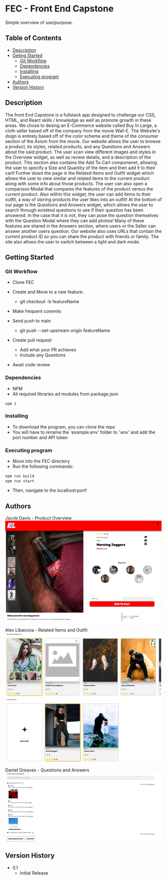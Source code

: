   # FEC - Front End Capstone

Simple overview of use/purpose.

## Table of Contents
  * [Description](#description)
  * [Geting Started](#getting-started)
    * [Git Workflow](#git-workflow)
    * [Dependencies](#dependencies)
    * [Installing](#installing)
    * [Executing program](#executing-program)
  * [Authors](#authors)
  * [Version History](#version-history)

## Description

The front End Capstone is a fullstack app designed to challenge our CSS, HTML, and React skills / knowledge as well as promote growth in these areas.
We chose to desing an E-Commerce website called Buy In Large, a cloth seller based off of the company from the movie Wall-E.
The Website's dsign is entirely based off of the color scheme and theme of the consumer section of the Axiom from the movie.
Our website allows the user to browse a product, its styles, related products, and any Questions and Answers about the said product.
The user scan view different images and styles in the Overview widget, as well as review details, and a description of the product.
This section also contains the Add To Cart componenet, allowing the user to specify a Size and Quantity of the item and then add it to their cart!
Further down the page is the Related Items and Outfit widget which allows the user to view similar and related items to the current product along with some info about those products.
The user can also open a comparison Modal that compares the features of the product versus the current product.
Also within this widget, the user can add items to their outfit, a way of storing products the user likes into an outfit!
At the bottom of our page is the Questions and Answers widget, which allows the user to search through existend questions to see if their question has been answered.
In the case that it is not, they can pose the question themselves with the Question Modal where they can add photos!
Many of these features are shared in the Answers section, where users or the Seller can answer another users question.
Our website also uses URLs that contain the current product ID so you can share the product with friends or family.
The site also allows the user to switch between a light and dark mode.

## Getting Started

### Git Workflow

* Clone FEC

* Create and Move to a new feature:
    * git checkout -b featureName

* Make frequent commits

* Send push to main
    * git push --set-upstream origin featureName

* Create pull request
    * Add what your PR achieves
    * Include any Questions

*  Await code review

### Dependencies

* NPM
* All required libraries ad modules from package.json
```
npm i
```

### Installing

* To download the program, you can clone the repo
* You will have to rename the 'example.env' folder to '.env' and add the port number and API token

### Executing program

* Move into the FEC directory
* Run the following commands:
```
npm run build
npm run start
```
* Then, navigate to the localhost:port!

## Authors

Jacob Davis - Product Overview
![Screenshot](README_IMAGES/overview.png)

Alex Libacova - Related Items and Outfit
![Screenshot](README_IMAGES/related.png)
![Screenshot](README_IMAGES/outfit.png)

Daniel Greaves - Questions and Answers
![Screenshot](README_IMAGES/q&a.png)

## Version History

* 0.1
    * Initial Release
